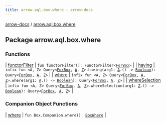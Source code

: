 ```yaml
---
title: arrow.aql.box.where - arrow-docs
---
```


[arrow-docs](../index.html) / [arrow.aql.box.where](./index.html)

## Package arrow.aql.box.where

### Functions

| [functorFilter](functor-filter.html) | `fun functorFilter(): FunctorFilter<`[`ForBox`](../arrow.aql/-for-box.html)`>` |
| [having](having.html) | `infix fun <A, Z> Query<`[`ForBox`](../arrow.aql/-for-box.html)`, `[`A`](having.html#A)`, `[`Z`](having.html#Z)`>.having(arg1: `[`A`](having.html#A)`.() -> `[`Boolean`](https://kotlinlang.org/api/latest/jvm/stdlib/kotlin/-boolean/index.html)`): Query<`[`ForBox`](../arrow.aql/-for-box.html)`, `[`A`](having.html#A)`, `[`Z`](having.html#Z)`>` |
| [where](where.html) | `infix fun <A, Z> Query<`[`ForBox`](../arrow.aql/-for-box.html)`, `[`A`](where.html#A)`, `[`Z`](where.html#Z)`>.where(arg1: `[`A`](where.html#A)`.() -> `[`Boolean`](https://kotlinlang.org/api/latest/jvm/stdlib/kotlin/-boolean/index.html)`): Query<`[`ForBox`](../arrow.aql/-for-box.html)`, `[`A`](where.html#A)`, `[`Z`](where.html#Z)`>` |
| [whereSelection](where-selection.html) | `infix fun <A, Z> Query<`[`ForBox`](../arrow.aql/-for-box.html)`, `[`A`](where-selection.html#A)`, `[`Z`](where-selection.html#Z)`>.whereSelection(arg1: `[`Z`](where-selection.html#Z)`.() -> `[`Boolean`](https://kotlinlang.org/api/latest/jvm/stdlib/kotlin/-boolean/index.html)`): Query<`[`ForBox`](../arrow.aql/-for-box.html)`, `[`A`](where-selection.html#A)`, `[`Z`](where-selection.html#Z)`>` |

### Companion Object Functions

| [where](where.html) | `fun Box.Companion.where(): `[`BoxWhere`](../arrow.aql/-box-where/index.html) |

